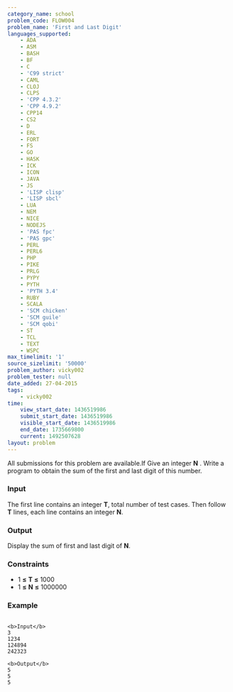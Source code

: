 ```yaml
---
category_name: school
problem_code: FLOW004
problem_name: 'First and Last Digit'
languages_supported:
    - ADA
    - ASM
    - BASH
    - BF
    - C
    - 'C99 strict'
    - CAML
    - CLOJ
    - CLPS
    - 'CPP 4.3.2'
    - 'CPP 4.9.2'
    - CPP14
    - CS2
    - D
    - ERL
    - FORT
    - FS
    - GO
    - HASK
    - ICK
    - ICON
    - JAVA
    - JS
    - 'LISP clisp'
    - 'LISP sbcl'
    - LUA
    - NEM
    - NICE
    - NODEJS
    - 'PAS fpc'
    - 'PAS gpc'
    - PERL
    - PERL6
    - PHP
    - PIKE
    - PRLG
    - PYPY
    - PYTH
    - 'PYTH 3.4'
    - RUBY
    - SCALA
    - 'SCM chicken'
    - 'SCM guile'
    - 'SCM qobi'
    - ST
    - TCL
    - TEXT
    - WSPC
max_timelimit: '1'
source_sizelimit: '50000'
problem_author: vicky002
problem_tester: null
date_added: 27-04-2015
tags:
    - vicky002
time:
    view_start_date: 1436519986
    submit_start_date: 1436519986
    visible_start_date: 1436519986
    end_date: 1735669800
    current: 1492507628
layout: problem
---
```

All submissions for this problem are available.If Give an integer **N** . Write a program to obtain the sum of the first and last digit of this number.

### Input

 The first line contains an integer **T**, total number of test cases. Then follow **T** lines, each line contains an integer **N**.

### Output

Display the sum of first and last digit of **N**.

### Constraints

- 1 **≤** **T** **≤** 1000
- 1 **≤** **N** **≤** 1000000

### Example

```

<b>Input</b>
3 
1234
124894
242323

<b>Output</b>
5
5
5

```